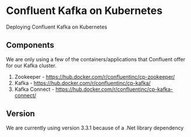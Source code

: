# Confluent Kafka on Kubernetes

Deploying Confluent Kafka on Kubernetes

## Components

We are only using a few of the containers/applications that Confluent offer for our Kafka cluster.

1. Zookeeper - https://hub.docker.com/r/confluentinc/cp-zookeeper/
1. Kafka - https://hub.docker.com/r/confluentinc/cp-kafka/
1. Kafka Connect - https://hub.docker.com/r/confluentinc/cp-kafka-connect/

## Version

We are currently using version 3.3.1 because of a .Net library dependency

